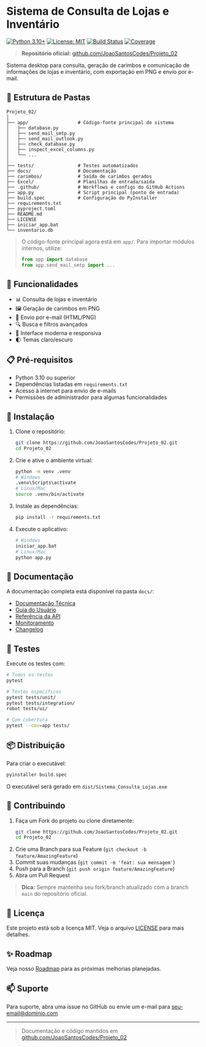 # Sistema de Consulta de Lojas e Inventário

[![Python 3.10+](https://img.shields.io/badge/python-3.10+-blue.svg)](https://www.python.org/downloads/)
[![License: MIT](https://img.shields.io/badge/License-MIT-yellow.svg)](https://opensource.org/licenses/MIT)
[![Build Status](https://github.com/JoaoSantosCodes/Projeto_02/actions/workflows/main.yml/badge.svg)](https://github.com/JoaoSantosCodes/Projeto_02/actions)
[![Coverage](https://codecov.io/gh/JoaoSantosCodes/Projeto_02/branch/main/graph/badge.svg)](https://codecov.io/gh/JoaoSantosCodes/Projeto_02)

> **Repositório oficial:** [github.com/JoaoSantosCodes/Projeto_02](https://github.com/JoaoSantosCodes/Projeto_02)

Sistema desktop para consulta, geração de carimbos e comunicação de informações de lojas e inventário, com exportação em PNG e envio por e-mail.

## 📁 Estrutura de Pastas

```
Projeto_02/
│
├── app/                  # Código-fonte principal do sistema
│   ├── database.py
│   ├── send_mail_smtp.py
│   ├── send_mail_outlook.py
│   ├── check_database.py
│   ├── inspect_excel_columns.py
│   └── ...
│
├── tests/                # Testes automatizados
├── docs/                 # Documentação
├── carimbos/             # Saída de carimbos gerados
├── Excel/                # Planilhas de entrada/saída
├── .github/              # Workflows e configs do GitHub Actions
├── app.py                # Script principal (ponto de entrada)
├── build.spec            # Configuração do PyInstaller
├── requirements.txt
├── pyproject.toml
├── README.md
├── LICENSE
├── iniciar_app.bat
└── inventario.db
```

> O código-fonte principal agora está em `app/`. Para importar módulos internos, utilize:
> 
> ```python
> from app import database
> from app.send_mail_smtp import ...
> ```

## 🚀 Funcionalidades

- 📊 Consulta de lojas e inventário
- 🖼️ Geração de carimbos em PNG
- 📧 Envio por e-mail (HTML/PNG)
- 🔍 Busca e filtros avançados
- 🎨 Interface moderna e responsiva
- 🌓 Temas claro/escuro

## 📋 Pré-requisitos

- Python 3.10 ou superior
- Dependências listadas em `requirements.txt`
- Acesso à internet para envio de e-mails
- Permissões de administrador para algumas funcionalidades

## 🔧 Instalação

1. Clone o repositório:
   ```bash
   git clone https://github.com/JoaoSantosCodes/Projeto_02.git
   cd Projeto_02
   ```

2. Crie e ative o ambiente virtual:
   ```bash
   python -m venv .venv
   # Windows
   .venv\Scripts\activate
   # Linux/Mac
   source .venv/bin/activate
   ```

3. Instale as dependências:
   ```bash
   pip install -r requirements.txt
   ```

4. Execute o aplicativo:
   ```bash
   # Windows
   iniciar_app.bat
   # Linux/Mac
   python app.py
   ```

## 📖 Documentação

A documentação completa está disponível na pasta `docs/`:

- [Documentação Técnica](docs/technical/ARCHITECTURE.md)
- [Guia do Usuário](docs/user/USER_GUIDE.md)
- [Referência da API](docs/api/API_REFERENCE.md)
- [Monitoramento](docs/MONITORING.md)
- [Changelog](docs/CHANGELOG.md)

## 🧪 Testes

Execute os testes com:
```bash
# Todos os testes
pytest

# Testes específicos
pytest tests/unit/
pytest tests/integration/
robot tests/ui/

# Com cobertura
pytest --cov=app tests/
```

## 📦 Distribuição

Para criar o executável:
```bash
pyinstaller build.spec
```

O executável será gerado em `dist/Sistema_Consulta_Lojas.exe`

## 🤝 Contribuindo

1. Faça um Fork do projeto ou clone diretamente:
   ```bash
   git clone https://github.com/JoaoSantosCodes/Projeto_02.git
   cd Projeto_02
   ```
2. Crie uma Branch para sua Feature (`git checkout -b feature/AmazingFeature`)
3. Commit suas mudanças (`git commit -m 'feat: sua mensagem'`)
4. Push para a Branch (`git push origin feature/AmazingFeature`)
5. Abra um Pull Request

> **Dica:** Sempre mantenha seu fork/branch atualizado com a branch `main` do repositório oficial.

## 📝 Licença

Este projeto está sob a licença MIT. Veja o arquivo [LICENSE](LICENSE) para mais detalhes.

## ✨ Roadmap

Veja nosso [Roadmap](docs/ROADMAP.md) para as próximas melhorias planejadas.

## 📫 Suporte

Para suporte, abra uma issue no GitHub ou envie um e-mail para seu-email@dominio.com

---

> Documentação e código mantidos em [github.com/JoaoSantosCodes/Projeto_02](https://github.com/JoaoSantosCodes/Projeto_02) 
